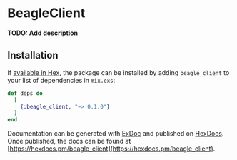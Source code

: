 # BeagleClient

**TODO: Add description**

## Installation

If [available in Hex](https://hex.pm/docs/publish), the package can be installed
by adding `beagle_client` to your list of dependencies in `mix.exs`:

```elixir
def deps do
  [
    {:beagle_client, "~> 0.1.0"}
  ]
end
```

Documentation can be generated with [ExDoc](https://github.com/elixir-lang/ex_doc)
and published on [HexDocs](https://hexdocs.pm). Once published, the docs can
be found at [https://hexdocs.pm/beagle_client](https://hexdocs.pm/beagle_client).

